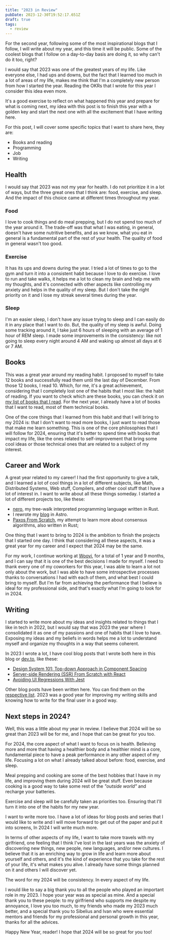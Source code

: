 ```yaml
---
title: "2023 in Review"
pubDate: 2023-12-30T19:52:17.651Z
draft: true
tags:
  - review
---
```


For the second year, following some of the most inspirational blogs that I follow, I will write about my year, and this time it will be public. Some of the coolest blogs that I follow on a day-to-day basis are doing it, so why can't do it too, right?

I would say that 2023 was one of the greatest years of my life. Like everyone else, I had ups and downs, but the fact that I learned too much in a lot of areas of my life, makes me think that I'm a completely new person from how I started the year. Reading the OKRs that I wrote for this year I consider this idea even more.

It's a good exercise to reflect on what happened this year and prepare for what is coming next, my idea with this post is to finish this year with a golden key and start the next one with all the excitement that I have writing here.

For this post, I will cover some specific topics that I want to share here, they are:

- Books and reading
- Programming
- Job
- Writing

## Health
I would say that 2023 was not my year for health. I do not prioritize it in a lot of ways, but the three great ones that I think are: food, exercise, and sleep. And the impact of this choice came at different times throughout my year.

### Food
I love to cook things and do meal prepping, but I do not spend too much of the year around it. The trade-off was that what I was eating, in general, doesn't have some nutritive benefits, and as we know,  what you eat in general is a fundamental part of the rest of your health. The quality of food in general wasn't too good.

### Exercise
It has its ups and downs during the year. I tried a lot of times to go to the gym and turn it into a consistent habit because I love to do exercise. I love to run and take walks, it helps me a lot to clean my brain and help me with my thoughts, and it's connected with other aspects like controlling my anxiety and helps in the quality of my sleep. But I don't take the right priority on it and I lose my streak several times during the year.

### Sleep
I'm an easier sleep, I don't have any issue trying to sleep and I can easily do it in any place that I want to do. But, the quality of my sleep is awful. Doing some tracking around it, I take just 6 hours of sleeping with an average of 1 hour of REM sleep. I made some improvements in the consistency: like not going to sleep every night around 4 AM and waking up almost all days at 6 or 7 AM.

## Books
This was a great year around my reading habit. I proposed to myself to take 12 books and successfully read them until the last day of December. From those 12 books, I read 10. Which, for me, it's a great achievement, considering that I completely lost one of the habits that I most like: the habit of reading.  If you want to check which are these books, you can check it on [my list of books that I read](/lists/list-of-books-that-i-read). For the next year, I already have a lot of books that I want to read, most of them technical books.

One of the core things that I learned from this habit and that I will bring to my 2024 is: that I don't want to read more books, I just want to read those that make me learn something. This is one of the core philosophies that I will follow for 2024, ensuring that it's better to spend time with books that impact my life, like the ones related to self-improvement that bring some cool ideas or those technical ones that are related to a subject of my interest.

## Career and Work
A great year related to my career! I had the first opportunity to give a talk, and I learned a lot of cool things in a lot of different subjects, like Math, Distributed Systems, Web stuff, Compilers, and other cool stuff that I have a lot of interest in. I want to write about all these things someday. I started a lot of different projects too, like these:

- [nero](https://github.com/noghartt/nero), my tree-walk interpreted programming language written in Rust.
- I rewrote my [blog](https://github.com/noghartt/blog) in Astro.
- [Paxos From Scratch](https://github.com/noghartt/paxos-from-scratch), my attempt to learn more about consensus algorithms, also written in Rust;

One thing that I want to bring to 2024 is the ambition to finish the projects that I started one day. I think that considering all these aspects, it was a great year for my career and I expect that 2024 may be the same.

For my work, I continue working at [Woovi](https://woovi.com), for a total of 1 year and 9 months, and I can say that it is one of the best decisions I made for myself. I need to thank every one of my coworkers for this year, I was able to learn a lot not only about the work, but I was able to have some introspective processes thanks to conversations I had with each of them, and what best I could bring to myself. But I'm far from achieving the performance that I believe is ideal for my professional side, and that's exactly what I'm going to look for in 2024.

## Writing
I started to write more about my ideas and insights related to things that I like in tech in 2022, but I would say that was 2023 the year where I consolidated it as one of my passions and one of habits that I love to have. Exposing my ideas and my beliefs in words helps me a lot to understand myself and organize my thoughts in a way that seems coherent.

In 2023 I wrote a lot, I have cool blog posts that I wrote both here in this blog or [dev.to](https://dev.to), like these:

- [Design System 101: Top-down Approach in Component Spacing](https://dev.to/woovi/design-system-101-top-down-approach-in-component-spacing-281m)
- [Server-side Rendering (SSR) From Scratch with React](https://dev.to/woovi/server-side-rendering-ssr-from-scratch-with-react-19jm)
- [Avoiding UI Regressions With Jest](https://dev.to/woovi/avoiding-ui-regressions-with-jest-49f3)

Other blog posts have been written here. You can find them on the [respective list](https://noghartt.dev). 2023 was a good year for improving my writing skills and knowing how to write for the final user in a good way.

## Next steps in 2024?
Well, this was a little about my year in review. I believe that 2024 will be so great than 2023 will be for me, and I hope that can be great for you too.

For 2024, the core aspect of what I want to focus on is health. Believing more and more that having a healthier body and a healthier mind is a core, fundamental piece to have a peak performance in any other aspect of my life. Focusing a lot on what I already talked about before: food, exercise, and sleep.

Meal prepping and cooking are some of the best hobbies that I have in my life, and improving them during 2024 will be great stuff. Even because cooking is a good way to take some rest of the _"outside world"_ and recharge your batteries.

Exercise and sleep will be carefully taken as priorities too. Ensuring that I'll turn it into one of the habits for my new year.

I want to write more too. I have a lot of ideas for blog posts and series that I would like to write and I will move forward to get out of the paper and put it into screens, In 2024 I will write much more.

In terms of other aspects of my life, I want to take more travels with my girlfriend, one feeling that I think I've lost in the last years was the anxiety of discovering new things, new people, new languages, and/or new cultures. I believe that it is an enriching way to grow in life and learn more about yourself and others, and it's the kind of experience that you take for the rest of your life, it's what makes you alive. I already have some things planned on it and others I will discover yet.

The word for my 2024 will be consistency. In every aspect of my life.

I would like to say a big thank you to all the people who played an important role in my 2023. I hope your year was as special as mine. And a special thank you to these people: to my girlfriend who supports me despite my annoyance, I love you too much, to my friends who made my 2023 much better, and a special thank you to Sibelius and Ivan who were essential mentors and friends for my professional and personal growth in this year, thanks for all the advices.

Happy New Year, reader! I hope that 2024 will be so great for you too!
